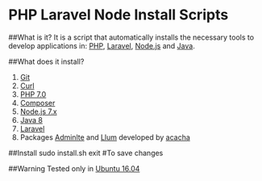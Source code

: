 # PHP Laravel Node Install Scripts

##What is it?
It is a script that automatically installs the necessary tools to develop applications in: [PHP](http://www.php.net/), [Laravel](https://laravel.com/), [Node.js](https://nodejs.org) and [Java](https://www.java.com).

##What does it install?
 1. [Git](https://git-scm.com/)
 2. [Curl](https://curl.haxx.se/)
 2. [PHP 7.0](http://www.php.net/)
 3. [Composer](https://getcomposer.org/)
 4. [Node.js 7.x](https://nodejs.org)
 5. [Java 8](https://www.java.com)
 6. [Laravel](https://laravel.com/)
 7. Packages [Adminlte](https://github.com/acacha/adminlte-laravel) and [Llum](https://github.com/acacha/llum) developed by [acacha](https://github.com/acacha)

##Install
 sudo install.sh
 exit #To save changes

##Warning
Tested only in [Ubuntu 16.04](http://releases.ubuntu.com/16.04.1/)
